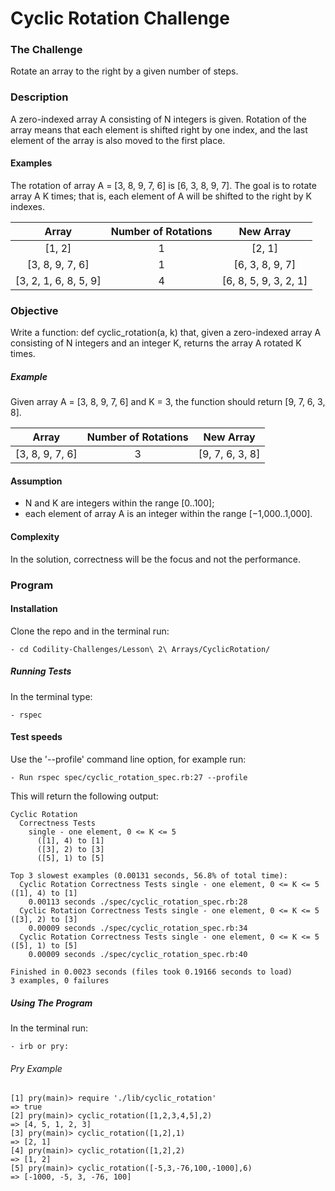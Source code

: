 # Cyclic Rotation Challenge

### The Challenge

Rotate an array to the right by a given number of steps.

### Description

A zero-indexed array A consisting of N integers is given. Rotation of the array means that each element is shifted right by one index, and the last element of the array is also moved to the first place.

#### Examples

The rotation of array A = [3, 8, 9, 7, 6] is [6, 3, 8, 9, 7]. The goal is to rotate array A K times; that is, each element of A will be shifted to the right by K indexes.

Array  | Number of Rotations | New Array
:-------------: | :------------------------------:	| :-------------: |
[1, 2] | 1 | [2, 1]
[3, 8, 9, 7, 6] | 1 | [6, 3, 8, 9, 7]
[3, 2, 1, 6, 8, 5, 9] | 4 | [6, 8, 5, 9, 3, 2, 1]

### Objective
Write a function: def cyclic_rotation(a, k) that, given a zero-indexed array A consisting of N integers and an integer K, returns the array A rotated K times.

##### Example

Given array A = [3, 8, 9, 7, 6] and K = 3, the function should return [9, 7, 6, 3, 8].

Array  | Number of Rotations | New Array
:-------------: | :------------------------------:	| :-------------: |
[3, 8, 9, 7, 6] | 3 | [9, 7, 6, 3, 8]

#### Assumption

- N and K are integers within the range [0..100];
- each element of array A is an integer within the range [−1,000..1,000].

#### Complexity

In the solution, correctness will be the focus and not the performance.

### Program

#### Installation
Clone the repo and in the terminal run:
```
- cd Codility-Challenges/Lesson\ 2\ Arrays/CyclicRotation/
```

##### Running Tests
In the terminal type:
```
- rspec
```

#### Test speeds
Use the '--profile' command line option, for example run:

```
- Run rspec spec/cyclic_rotation_spec.rb:27 --profile
```

This will return the following output:

```
Cyclic Rotation
  Correctness Tests
    single - one element, 0 <= K <= 5
      ([1], 4) to [1]
      ([3], 2) to [3]
      ([5], 1) to [5]

Top 3 slowest examples (0.00131 seconds, 56.8% of total time):
  Cyclic Rotation Correctness Tests single - one element, 0 <= K <= 5 ([1], 4) to [1]
    0.00113 seconds ./spec/cyclic_rotation_spec.rb:28
  Cyclic Rotation Correctness Tests single - one element, 0 <= K <= 5 ([3], 2) to [3]
    0.00009 seconds ./spec/cyclic_rotation_spec.rb:34
  Cyclic Rotation Correctness Tests single - one element, 0 <= K <= 5 ([5], 1) to [5]
    0.00009 seconds ./spec/cyclic_rotation_spec.rb:40

Finished in 0.0023 seconds (files took 0.19166 seconds to load)
3 examples, 0 failures
```

##### Using The Program
In the terminal run:

```
- irb or pry:
```

###### Pry Example
```
[1] pry(main)> require './lib/cyclic_rotation'
=> true
[2] pry(main)> cyclic_rotation([1,2,3,4,5],2)
=> [4, 5, 1, 2, 3]
[3] pry(main)> cyclic_rotation([1,2],1)
=> [2, 1]
[4] pry(main)> cyclic_rotation([1,2],2)
=> [1, 2]
[5] pry(main)> cyclic_rotation([-5,3,-76,100,-1000],6)
=> [-1000, -5, 3, -76, 100]
```
